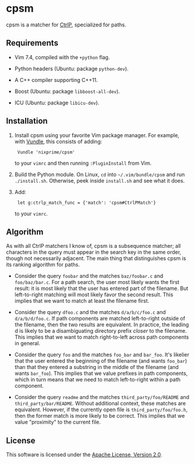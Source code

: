 cpsm
====

cpsm is a matcher for [CtrlP][], specialized for paths.

Requirements
------------

- Vim 7.4, compiled with the `+python` flag.

- Python headers (Ubuntu: package `python-dev`).

- A C++ compiler supporting C++11.

- Boost (Ubuntu: package `libboost-all-dev`).

- ICU (Ubuntu: package `libicu-dev`).

Installation
------------

1. Install cpsm using your favorite Vim package manager. For example, with
   [Vundle](http://github.com/gmarik/Vundle.vim), this consists of adding:

        Vundle 'nixprime/cpsm'

   to your `vimrc` and then running `:PluginInstall` from Vim.

2. Build the Python module. On Linux, `cd` into `~/.vim/bundle/cpsm` and run
   `./install.sh`. Otherwise, peek inside `install.sh` and see what it does.

3. Add:

        let g:ctrlp_match_func = {'match': 'cpsm#CtrlPMatch'}

   to your `vimrc`.

Algorithm
---------

As with all CtrlP matchers I know of, cpsm is a subsequence matcher; all
characters in the query must appear in the search key in the same order, though
not necessarily adjacent. The main thing that distinguishes cpsm is its ranking
algorithm for paths.

- Consider the query `foobar` and the matches `baz/foobar.c` and
  `foo/baz/bar.c`. For a path search, the user most likely wants the first
  result: it is most likely that the user has entered part of the filename. But
  left-to-right matching will most likely favor the second result. This implies
  that we want to match at least the filename first.

- Consider the query `dfoo.c` and the matches `d/a/b/c/foo.c` and
  `d/a/b/d/foo.c`. If path components are matched left-to-right outside of the
  filename, then the two results are equivalent. In practice, the leading d is
  likely to be a disambiguating directory prefix *closer* to the filename. This
  implies that we want to match right-to-left across path components in
  general.

- Consider the query `foo` and the matches `foo_bar` and `bar_foo`. It's
  likelier that the user entered the beginning of the filename (and wants
  `foo_bar`) than that they entered a substring in the middle of the filename
  (and wants `bar_foo`). This implies that we value prefixes in path
  components, which in turn means that we need to match left-to-right within a
  path component.

- Consider the query `readme` and the matches `third_party/foo/README` and
  `third_party/bar/README`. Without additional context, these matches are
  equivalent. However, if the currently open file is `third_party/foo/foo.h`,
  then the former match is more likely to be correct. This implies that we
  value "proximity" to the current file.

License
-------

This software is licensed under the [Apache License, Version 2.0][LICENSE].

[CtrlP]: http://github.com/kien/ctrlp.vim
[LICENSE]: http://www.apache.org/licenses/LICENSE-2.0
